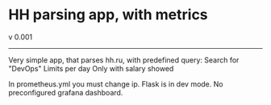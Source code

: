 # HH parsing app, with metrics

v 0.001

----------

Very simple app, that parses hh.ru, with predefined query:
Search for "DevOps"
Limits per day
Only with salary showed

In prometheus.yml you must change ip.
Flask is in dev mode.
No preconfigured grafana dashboard.
